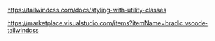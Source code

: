 https://tailwindcss.com/docs/styling-with-utility-classes

https://marketplace.visualstudio.com/items?itemName=bradlc.vscode-tailwindcss
